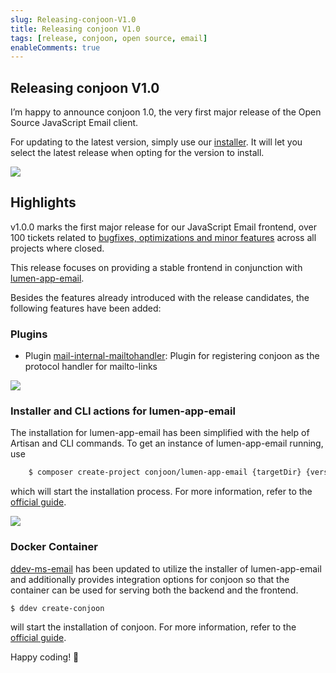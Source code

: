 ```yaml
---
slug: Releasing-conjoon-V1.0
title: Releasing conjoon V1.0
tags: [release, conjoon, open source, email]
enableComments: true
---
```


## Releasing conjoon V1.0

I’m happy to announce conjoon 1.0, the very first major release of the Open Source JavaScript Email client.

For updating to the latest version, simply use our [installer](https://www.conjoon.org/blog/2022/11/14/docs/api/misc/@conjoon/create-conjoon). It will let you select the latest release when opting for the version to install.
<!--truncate-->
![](https://cdn-images-1.medium.com/max/3126/0*0A2MPF6zRkH3ks2E.png)

## Highlights[​](https://www.conjoon.org/blog/2022/11/14/1.0.0-release#highlights)

v1.0.0 marks the first major release for our JavaScript Email frontend, over 100 tickets related to [bugfixes, optimizations and minor features](https://github.com/orgs/conjoon/projects/3) across all projects where closed.

This release focuses on providing a stable frontend in conjunction with [lumen-app-email](https://www.conjoon.org/docs/api/backends/@conjoon/lumen-app-email).

Besides the features already introduced with the release candidates, the following features have been added:

### Plugins[​](https://www.conjoon.org/blog/2022/11/14/1.0.0-release#plugins)

* Plugin [mail-internal-mailtohandler](https://www.conjoon.org/docs/api/plugins/@conjoon/extjs-app-webmail/mail-internal-mailtohandler): Plugin for registering conjoon as the protocol handler for mailto-links

![](https://cdn-images-1.medium.com/max/2004/0*iehzFekzIAWO5vfh.png)

### Installer and CLI actions for lumen-app-email[​](https://www.conjoon.org/blog/2022/11/14/1.0.0-release#installer-and-cli-actions-for-lumen-app-email)

The installation for lumen-app-email has been simplified with the help of Artisan and CLI commands. To get an instance of lumen-app-email running, use

```bash
    $ composer create-project conjoon/lumen-app-email {targetDir} {version}
```

which will start the installation process. For more information, refer to the [official guide](https://www.conjoon.org/docs/api/backends/@conjoon/lumen-app-email#installation-1).

![](https://cdn-images-1.medium.com/max/3218/0*X1lMoQ8gvmbMwhAF.png)

### Docker Container[​](https://www.conjoon.org/blog/2022/11/14/1.0.0-release#docker-container)

[ddev-ms-email](https://www.conjoon.org/docs/api/backends/@conjoon/ddev-ms-email) has been updated to utilize the installer of lumen-app-email and additionally provides integration options for conjoon so that the container can be used for serving both the backend and the frontend.

    $ ddev create-conjoon

will start the installation of conjoon. For more information, refer to the [official guide](https://www.conjoon.org/docs/api/backends/@conjoon/ddev-ms-email).

Happy coding! 🎈